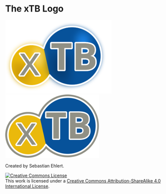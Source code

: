 # The xTB Logo

<img src="./xtb.svg" alt="Extended Tight Binding" width="340"> <img src="./xtb_alt.svg" alt="Extended Tight Binding" width="300">

Created by Sebastian Ehlert.

<a rel="license" href="http://creativecommons.org/licenses/by-sa/4.0/"><img alt="Creative Commons License" style="border-width:0" src="https://i.creativecommons.org/l/by-sa/4.0/88x31.png" /></a><br />This work is licensed under a <a rel="license" href="http://creativecommons.org/licenses/by-sa/4.0/">Creative Commons Attribution-ShareAlike 4.0 International License</a>.
